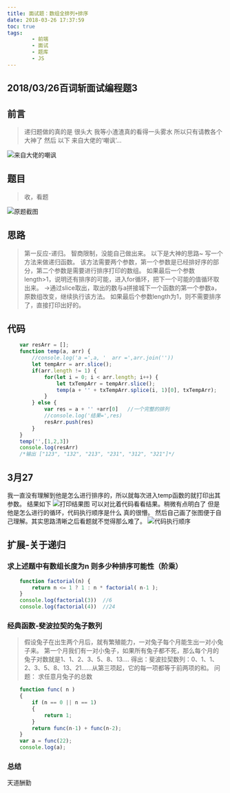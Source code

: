 ```yaml
---
title: 面试题：数组全排列+排序
date: 2018-03-26 17:37:59
toc: true
tags:
        - 前端
        - 面试
        - 题库
        - JS
---
```

## 2018/03/26百词斩面试编程题3
  <!--more-->
  
## 前言
> 递归题做的真的是 很头大 我等小渣渣真的看得一头雾水
  所以只有请教各个大神了
  然后 以下
  来自大佬的‘嘲讽’...

  
  ![来自大佬的嘲讽](/assets/blogImg/180327-1.png)
  

## 题目
> 收，看题

![原题截图](/assets/blogImg/bczms2.png)

## 思路
> 第一反应-递归。
  智商限制，没能自己做出来。
  以下是大神的思路~ 
  写一个方法来做递归函数。
  该方法需要两个参数，第一个参数是已经排好序的部分，第二个参数是需要进行排序打印的数组。
  如果最后一个参数length>1，说明还有排序的可能，进入for循环，把下一个可能的值循环取出来。
    ->通过slice取出，取出的数与a拼接城下一个函数的第一个参数a，原数组改变，继续执行该方法。
  如果最后个参数length为1，则不需要排序了，直接打印出好的。


## 代码
```javascript
    var resArr = [];
    function temp(a, arr) {
        //console.log('a =',a, '  arr =',arr.join(''))
        let tempArr = arr.slice();
        if(arr.length != 1) {
            for(let i = 0; i < arr.length; i++) {                
                let txTempArr = tempArr.slice();
                temp(a + '' + txTempArr.splice(i, 1)[0], txTempArr);
            }
        } else {
            var res = a + '' +arr[0]   //一个完整的排列
            //console.log('结果=',res)
            resArr.push(res)     
        }
    }
    temp('',[1,2,3])
    console.log(resArr)
    /*输出 ["123", "132", "213", "231", "312", "321"]*/
```


## 3月27
  我一直没有理解到他是怎么进行排序的，所以就每次进入temp函数的就打印出其参数。
  结果如下
  ![打印结果图](/assets/blogImg/180327-2.png)
  可以对比着代码看看结果。稍微有点明白了
  但是他是怎么进行的循环，代码执行顺序是什么 真的很懵。
  然后自己画了张图便于自己理解。其实思路清晰之后看题就不觉得那么难了。
  ![代码执行顺序](/assets/blogImg/180327-3.png)

## 扩展-关于递归
### 求上述题中有数组长度为n 则多少种排序可能性（阶乘）
```javascript
    function factorial(n) {
        return n <= 1 ? 1 : n * factorial( n-1 );
    }
    console.log(factorial(3))  //6
    console.log(factorial(4))  //24
```

### 经典函数-斐波拉契的兔子数列
> 假设兔子在出生两个月后，就有繁殖能力，一对兔子每个月能生出一对小兔子来。
  第一个月我们有一对小兔子，如果所有兔子都不死，那么每个月的兔子对数就是1、1、2、3、5、8、13....
  得出：斐波拉契数列：0、1、1、2、3、5、8、13、21……从第三项起，它的每一项都等于前两项的和。
  问题： 求任意月兔子的总数
  
```javascript
    function func( n )
    {
        if (n == 0 || n == 1)
        {
            return 1;
        }
        return func(n-1) + func(n-2);
    }
    var a = func(22);
    console.log(a);
```
  
  
###  总结

天道酬勤


